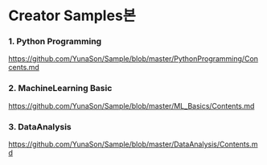 # Creator Samples본


### 1. Python Programming
https://github.com/YunaSon/Sample/blob/master/PythonProgramming/Concents.md


### 2. MachineLearning Basic
https://github.com/YunaSon/Sample/blob/master/ML_Basics/Contents.md


### 3. DataAnalysis
https://github.com/YunaSon/Sample/blob/master/DataAnalysis/Contents.md

